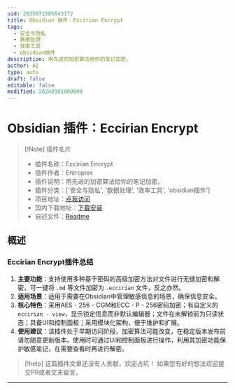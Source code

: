 ```yaml
---
uid: 2025071505643172
title: Obsidian 插件：Eccirian Encrypt
tags:
  - 安全与隐私
  - 数据处理
  - 效率工具
  - obsidian插件
description: 用先进的加密算法给你的笔记加密。
author: AI
type: auto
draft: false
editable: false
modified: 20240101000000
---
```


# Obsidian 插件：Eccirian Encrypt

> [!Note] 插件名片
> - 插件名称：Eccirian Encrypt
> - 插件作者：Entropiex
> - 插件说明：用先进的加密算法给你的笔记加密。
> - 插件分类：['安全与隐私', '数据处理', '效率工具', 'obsidian插件']
> - 项目地址：[点我访问](https://github.com/Enthalpiex/Eccirian-Encrypt)
> - 国内下载地址：[下载安装](https://pkmer.cn/products/plugin/pluginMarket/?eccirian)
> - 自述文件：[Readme](https://ghproxy.net/https://raw.githubusercontent.com/Enthalpiex/Eccirian-Encrypt/master/README.md)



## 概述

### Eccirian Encrypt插件总结
1. **主要功能**：支持使用多种基于密码的高级加密方法对文件进行无缝加密和解密，可一键将 `.md` 等文件加密为 `.eccirian` 文件，反之亦然。
2. **适用场景**：适用于需要在Obsidian中管理敏感信息的场景，确保信息安全。
3. **核心特色**：采用AES - 256 - CGM和ECC - P - 256密码加密；有自定义的 `eccirian - view`，显示锁定信息而非默认编辑器；文件在未解锁前为只读状态；具备UI和控制面板；采用模块化架构，便于维护和扩展。
4. **使用建议**：该插件处于早期访问阶段，加密算法可能改变，在稳定版本发布前请勿随意更新版本。使用时可通过UI和控制面板进行操作，利用其加密功能保护敏感笔记，在需要查看时再进行解密。


> [!help] 
> 这篇插件文章还没有人贡献，欢迎占坑！
> 如果您有好的想法欢迎提交PR或者文末留言。
> 

---


